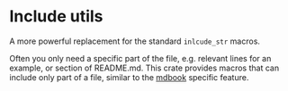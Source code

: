 # Include utils

A more powerful replacement for the standard `inlcude_str` macros.

<!-- ANCHOR: description -->

Often you only need a specific part of the file, e.g. relevant lines for an
example, or section of README.md. This crate provides macros that can include
only part of a file, similar to the [mdbook] specific feature.

[mdbook]: https://rust-lang.github.io/mdBook/format/mdbook.html#including-portions-of-a-file

<!-- ANCHOR_END: description -->

